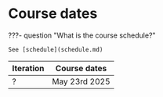 # Course dates

???- question "What is the course schedule?"

    See [schedule](schedule.md)

Iteration|Course dates
---------|-------------
?        |May 23rd 2025
